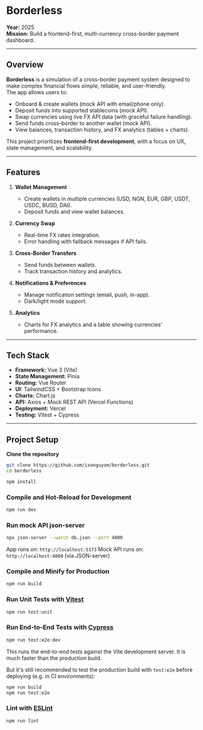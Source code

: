 # Borderless

**Year:** 2025  
**Mission:** Build a frontend-first, multi-currency cross-border payment dashboard.

---

## Overview

**Borderless** is a simulation of a cross-border payment system designed to make complex financial flows simple, reliable, and user-friendly.  
The app allows users to:

- Onboard & create wallets (mock API with email/phone only).  
- Deposit funds into supported stablecoins (mock API).  
- Swap currencies using live FX API data (with graceful failure handling).  
- Send funds cross-border to another wallet (mock API).  
- View balances, transaction history, and FX analytics (tables + charts).  

This project prioritizes **frontend-first development**, with a focus on UX, state management, and scalability.

---


## Features

1. **Wallet Management**
   - Create wallets in multiple currencies (USD, NGN, EUR, GBP, USDT, USDC, BUSD, DAI).  
   - Deposit funds and view wallet balances.  

2. **Currency Swap**
   - Real-time FX rates integration.  
   - Error handling with fallback messages if API fails.  

3. **Cross-Border Transfers**
   - Send funds between wallets.  
   - Track transaction history and analytics.  

4. **Notifications & Preferences**
   - Manage notification settings (email, push, in-app).  
   - Dark/light mode support.  

5. **Analytics**
   - Charts for FX analytics and a table showing currencies' performance.  

---

##  Tech Stack
- **Framework:** Vue 3 (Vite)
- **State Management:** Pinia
- **Routing:** Vue Router
- **UI:** TailwindCSS + Bootstrap Icons
- **Charts:** Chart.js
- **API:** Axios + Mock REST API (Vercel Functions)
- **Deployment:** Vercel
- **Testing:** Vitest  + Cypress

---

## Project Setup

**Clone the repository**

```bash
git clone https://github.com/isonguyom/borderless.git
cd borderless
```

```sh
npm install
```

### Compile and Hot-Reload for Development

```sh
npm run dev
```

### Run mock API json-server

```sh
npx json-server --watch db.json --port 4000
```

App runs on: `http://localhost:5173`
Mock API runs on: `http://localhost:4000` (via JSON-server)

### Compile and Minify for Production

```sh
npm run build
```

### Run Unit Tests with [Vitest](https://vitest.dev/)

```sh
npm run test:unit
```

### Run End-to-End Tests with [Cypress](https://www.cypress.io/)

```sh
npm run test:e2e:dev
```

This runs the end-to-end tests against the Vite development server.
It is much faster than the production build.

But it's still recommended to test the production build with `test:e2e` before deploying (e.g. in CI environments):

```sh
npm run build
npm run test:e2e
```

### Lint with [ESLint](https://eslint.org/)

```sh
npm run lint
```
